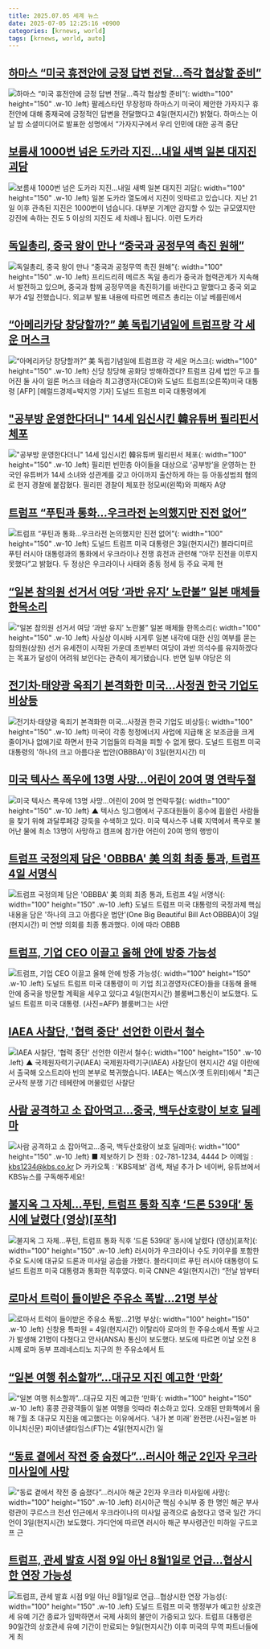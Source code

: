 ```yaml
---
title: 2025.07.05 세계 뉴스
date: 2025-07-05 12:25:16 +0900
categories: [krnews, world]
tags: [krnews, world, auto]
---
```

## [하마스 “미국 휴전안에 긍정 답변 전달…즉각 협상할 준비”](https://n.news.naver.com/mnews/article/032/0003380685)

![하마스 “미국 휴전안에 긍정 답변 전달…즉각 협상할 준비”](https://mimgnews.pstatic.net/image/origin/032/2025/07/05/3380685.jpg?type=nf220_150){: width="100" height="150" .w-10 .left}
팔레스타인 무장정파 하마스기 미국이 제안한 가자지구 휴전안에 대해 중재국에 긍정적인 답변을 전달했다고 4일(현지시간) 밝혔다. 하마스는 이날 밤 소셜미디어로 발표한 성명에서 “가자지구에서 우리 인민에 대한 공격 중단

## [보름새 1000번 넘은 도카라 지진…내일 새벽 일본 대지진 괴담](https://n.news.naver.com/mnews/article/437/0000447252)

![보름새 1000번 넘은 도카라 지진…내일 새벽 일본 대지진 괴담](https://mimgnews.pstatic.net/image/origin/437/2025/07/04/447252.jpg?type=nf220_150){: width="100" height="150" .w-10 .left}
일본 도카라 열도에서 지진이 잇따르고 있습니다. 지난 21일 이후 관측된 지진은 1000번이 넘습니다. 대부분 기계만 감지할 수 있는 규모였지만 강진에 속하는 진도 5 이상의 지진도 세 차례나 됩니다. 이런 도카라

## [독일총리, 중국 왕이 만나 “중국과 공정무역 촉진 원해”](https://n.news.naver.com/mnews/article/056/0011983310)

![독일총리, 중국 왕이 만나 “중국과 공정무역 촉진 원해”](https://mimgnews.pstatic.net/image/origin/056/2025/07/05/11983310.jpg?type=nf220_150){: width="100" height="150" .w-10 .left}
프리드리히 메르츠 독일 총리가 중국과 협력관계가 지속해서 발전하고 있으며, 중국과 함께 공정무역을 촉진하기를 바란다고 말했다고 중국 외교부가 4일 전했습니다. 외교부 발표 내용에 따르면 메르츠 총리는 이날 베를린에서

## [“아메리카당 창당할까?” 美 독립기념일에 트럼프랑 각 세운 머스크](https://n.news.naver.com/mnews/article/016/0002495140)

![“아메리카당 창당할까?” 美 독립기념일에 트럼프랑 각 세운 머스크](https://mimgnews.pstatic.net/image/origin/016/2025/07/05/2495140.jpg?type=nf220_150){: width="100" height="150" .w-10 .left}
신당 창당해 공화당 방해하겠다? 트럼프 감세 법안 두고 틀어진 둘 사이 일론 머스크 테슬라 최고경영자(CEO)와 도널드 트럼프(오른쪽)미국 대통령 [AFP] [헤럴드경제=박지영 기자] 도널드 트럼프 미국 대통령에게

## ["공부방 운영한다더니" 14세 임신시킨 韓유튜버 필리핀서 체포](https://n.news.naver.com/mnews/article/018/0006057657)

!["공부방 운영한다더니" 14세 임신시킨 韓유튜버 필리핀서 체포](https://mimgnews.pstatic.net/image/origin/018/2025/07/04/6057657.jpg?type=nf220_150){: width="100" height="150" .w-10 .left}
필리핀 빈민층 아이들을 대상으로 ‘공부방’을 운영하는 한국인 유튜버가 14세 소녀와 성관계를 갖고 아이까지 출산하게 하는 등 아동성범죄 혐의로 현지 경찰에 붙잡혔다. 필리핀 경찰이 체포한 정모씨(왼쪽)와 피해자 A양

## [트럼프 “푸틴과 통화…우크라전 논의했지만 진전 없어”](https://n.news.naver.com/mnews/article/020/0003645772)

![트럼프 “푸틴과 통화…우크라전 논의했지만 진전 없어”](https://mimgnews.pstatic.net/image/origin/020/2025/07/04/3645772.jpg?type=nf220_150){: width="100" height="150" .w-10 .left}
도널드 트럼프 미국 대통령은 3일(현지시간) 블라디미르 푸틴 러시아 대통령과의 통화에서 우크라이나 전쟁 휴전과 관련해 “아무 진전을 이루지 못했다”고 밝혔다. 두 정상은 우크라이나 사태와 중동 정세 등 주요 국제 현

## [“일본 참의원 선거서 여당 ‘과반 유지’ 노란불” 일본 매체들 한목소리](https://n.news.naver.com/mnews/article/056/0011983399)

![“일본 참의원 선거서 여당 ‘과반 유지’ 노란불” 일본 매체들 한목소리](https://mimgnews.pstatic.net/image/origin/056/2025/07/05/11983399.jpg?type=nf220_150){: width="100" height="150" .w-10 .left}
사실상 이시바 시게루 일본 내각에 대한 신임 여부를 묻는 참의원(상원) 선거 유세전이 시작된 가운데 초반부터 여당이 과반 의석수를 유지하겠다는 목표가 달성이 어려워 보인다는 관측이 제기됐습니다. 반면 일부 야당은 의

## [전기차·태양광 옥죄기 본격화한 미국...사정권 한국 기업도 비상등](https://n.news.naver.com/mnews/article/469/0000874295)

![전기차·태양광 옥죄기 본격화한 미국...사정권 한국 기업도 비상등](https://mimgnews.pstatic.net/image/origin/469/2025/07/05/874295.jpg?type=nf220_150){: width="100" height="150" .w-10 .left}
미국이 각종 청정에너지 사업에 지급해 온 보조금을 크게 줄이거나 없애기로 하면서 한국 기업들의 타격을 피할 수 없게 됐다. 도널드 트럼프 미국 대통령의 '하나의 크고 아름다운 법안(OBBBA)'이 3일(현지시간) 미

## [미국 텍사스 폭우에 13명 사망…어린이 20여 명 연락두절](https://n.news.naver.com/mnews/article/055/0001272528)

![미국 텍사스 폭우에 13명 사망…어린이 20여 명 연락두절](https://mimgnews.pstatic.net/image/origin/055/2025/07/05/1272528.jpg?type=nf220_150){: width="100" height="150" .w-10 .left}
▲ 텍사스 잉그램에서 구조대원들이 홍수에 휩쓸린 사람들을 찾기 위해 과달루페강 강둑을 수색하고 있다. 미국 텍사스주 내륙 지역에서 폭우로 불어난 물에 최소 13명이 사망하고 캠프에 참가한 어린이 20여 명의 행방이

## [트럼프 국정의제 담은 'OBBBA' 美 의회 최종 통과, 트럼프 4일 서명식](https://n.news.naver.com/mnews/article/014/0005372368)

![트럼프 국정의제 담은 'OBBBA' 美 의회 최종 통과, 트럼프 4일 서명식](https://mimgnews.pstatic.net/image/origin/014/2025/07/04/5372368.jpg?type=nf220_150){: width="100" height="150" .w-10 .left}
도널드 트럼프 미국 대통령의 국정과제 핵심 내용을 담은 '하나의 크고 아름다운 법안'(One Big Beautiful Bill Act·OBBBA)이 3일(현지시간) 미 연방 의회를 최종 통과했다. 이에 따라 OBBB

## [트럼프, 기업 CEO 이끌고 올해 안에 방중 가능성](https://n.news.naver.com/mnews/article/018/0006056632)

![트럼프, 기업 CEO 이끌고 올해 안에 방중 가능성](https://mimgnews.pstatic.net/image/origin/018/2025/07/04/6056632.jpg?type=nf220_150){: width="100" height="150" .w-10 .left}
도널드 트럼프 미국 대통령이 미 기업 최고경영자(CEO)들을 대동해 올해 안에 중국을 방문할 계획을 세우고 있다고 4일(현지시간) 블룸버그통신이 보도했다. 도널드 트럼프 미국 대통령. (사진=AFP) 블룸버그는 사안

## [IAEA 사찰단, '협력 중단' 선언한 이란서 철수](https://n.news.naver.com/mnews/article/055/0001272484)

![IAEA 사찰단, '협력 중단' 선언한 이란서 철수](https://mimgnews.pstatic.net/image/origin/055/2025/07/04/1272484.jpg?type=nf220_150){: width="100" height="150" .w-10 .left}
▲ 국제원자력기구(IAEA) 국제원자력기구(IAEA) 사찰단이 현지시간 4일 이란에서 출국해 오스트리아 빈의 본부로 복귀했습니다. IAEA는 엑스(X·옛 트위터)에서 "최근 군사적 분쟁 기간 테헤란에 머물렀던 사찰단

## [사람 공격하고 소 잡아먹고…중국, 백두산호랑이 보호 딜레마](https://n.news.naver.com/mnews/article/056/0011983183)

![사람 공격하고 소 잡아먹고…중국, 백두산호랑이 보호 딜레마](https://mimgnews.pstatic.net/image/origin/056/2025/07/04/11983183.jpg?type=nf220_150){: width="100" height="150" .w-10 .left}
■ 제보하기 ▷ 전화 : 02-781-1234, 4444 ▷ 이메일 : kbs1234@kbs.co.kr ▷ 카카오톡 : 'KBS제보' 검색, 채널 추가 ▷ 네이버, 유튜브에서 KBS뉴스를 구독해주세요!

## [불지옥 그 자체…푸틴, 트럼프 통화 직후 ‘드론 539대’ 동시에 날렸다 (영상)[포착]](https://n.news.naver.com/mnews/article/081/0003555145)

![불지옥 그 자체…푸틴, 트럼프 통화 직후 ‘드론 539대’ 동시에 날렸다 (영상)[포착]](https://mimgnews.pstatic.net/image/origin/081/2025/07/04/3555145.jpg?type=nf220_150){: width="100" height="150" .w-10 .left}
러시아가 우크라이나 수도 키이우를 포함한 주요 도시에 대규모 드론과 미사일 공습을 가했다. 블라디미르 푸틴 러시아 대통령이 도널드 트럼프 미국 대통령과 통화한 직후였다. 미국 CNN은 4일(현지시간) “전날 밤부터

## [로마서 트럭이 들이받은 주유소 폭발…21명 부상](https://n.news.naver.com/mnews/article/001/0015489089)

![로마서 트럭이 들이받은 주유소 폭발…21명 부상](https://mimgnews.pstatic.net/image/origin/001/2025/07/04/15489089.jpg?type=nf220_150){: width="100" height="150" .w-10 .left}
신창용 특파원 = 4일(현지시간) 이탈리아 로마의 한 주유소에서 폭발 사고가 발생해 21명이 다쳤다고 안사(ANSA) 통신이 보도했다. 보도에 따르면 이날 오전 8시께 로마 동부 프레네스티노 지구의 한 주유소에서 트

## [“일본 여행 취소할까”…대규모 지진 예고한 ‘만화’](https://n.news.naver.com/mnews/article/018/0006057185)

![“일본 여행 취소할까”…대규모 지진 예고한 ‘만화’](https://mimgnews.pstatic.net/image/origin/018/2025/07/04/6057185.jpg?type=nf220_150){: width="100" height="150" .w-10 .left}
홍콩 관광객들이 일본 여행을 잇따라 취소하고 있다. 오래된 만화책에서 올해 7월 초 대규모 지진을 예고했다는 이유에서다. ‘내가 본 미래’ 완전판.(사진=일본 마이니치신문) 파이낸셜타임스(FT)는 4일(현지시간) 일

## [“동료 곁에서 작전 중 숨졌다”…러시아 해군 2인자 우크라 미사일에 사망](https://n.news.naver.com/mnews/article/009/0005519502)

![“동료 곁에서 작전 중 숨졌다”…러시아 해군 2인자 우크라 미사일에 사망](https://mimgnews.pstatic.net/image/origin/009/2025/07/04/5519502.jpg?type=nf220_150){: width="100" height="150" .w-10 .left}
러시아군 핵심 수뇌부 중 한 명인 해군 부사령관이 쿠르스크 전선 인근에서 우크라이나의 미사일 공격으로 숨졌다고 영국 일간 가디언이 3일(현지시간) 보도했다. 가디언에 따르면 러시아 해군 부사령관인 미하일 구드코프 근

## [트럼프, 관세 발효 시점 9일 아닌 8월1일로 언급…협상시한 연장 가능성](https://n.news.naver.com/mnews/article/014/0005372788)

![트럼프, 관세 발효 시점 9일 아닌 8월1일로 언급…협상시한 연장 가능성](https://mimgnews.pstatic.net/image/origin/014/2025/07/05/5372788.jpg?type=nf220_150){: width="100" height="150" .w-10 .left}
도널드 트럼프 미국 행정부가 예고한 상호관세 유예 기간 종료가 임박하면서 국제 사회의 불안이 가중되고 있다. 트럼프 대통령은 90일간의 상호관세 유예 기간이 만료되는 9일(현지시간) 이후 미국의 무역 파트너들에게 최

